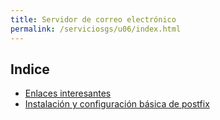 ```yaml
---
title: Servidor de correo electrónico
permalink: /serviciosgs/u06/index.html
---
```


## Indice

* [Enlaces interesantes](enlaces.html)
* [Instalación y configuración básica de postfix](postfix1.html)